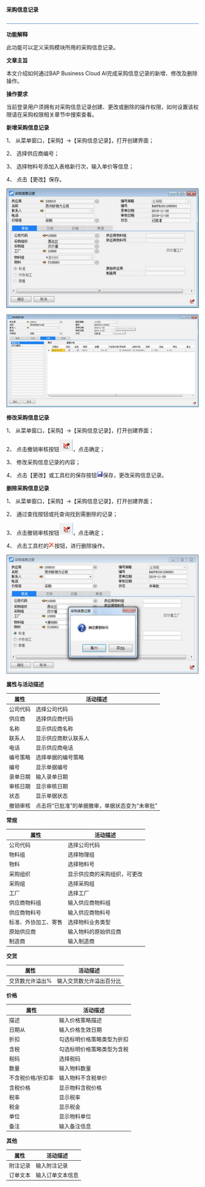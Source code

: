 **采购信息记录**

![img](图片/横线.png)



**功能解释**

此功能可以定义采购模块所用的采购信息记录。

**文章主旨**

本文介绍如何通过BAP Business Cloud AI完成采购信息记录的新增、修改及删除操作。

**操作要求**

当前登录用户须拥有对采购信息记录创建、更改或删除的操作权限，如何设置该权限请在采购权限相关章节中搜索查看。

**新增采购信息记录**

1、 从菜单窗口，【采购】->【采购信息记录】，打开创建界面；

2、 选择供应商编号；

3、 选择物料号添加入表格新行次，输入单价等信息；

4、 点击【更改】保存。

![img](图片/采购信息记录1.jpg)

![img](图片/采购信息记录2.jpg)

 

**修改采购信息记录**

1、 从菜单窗口，【采购】->【采购信息记录】，打开创建界面；

2、 点击撤销审核按钮![img](图片/撤销审核.png)，点击确定；

3、 修改采购信息记录的内容；

4、 点击【更改】或工具栏的保存按钮![img](图片/保存.png)保存，更改采购信息记录。

**删除采购信息记录**

1、 从菜单窗口，【采购】->【采购信息记录】，打开创建界面；

2、 通过查找按钮或托查询找到需删除的记录；

3、 点击撤销审核按钮![img](图片/撤销审核.png)，点击确定；

4、 点击工具栏的![img](图片/删除.png)按钮，进行删除操作。

![img](图片/采购信息记录3.jpg)

**属性与活动描述**

| **属性** | **活动描述**                                   |
| -------- | ---------------------------------------------- |
| 公司代码 | 选择公司代码                                   |
| 供应商   | 选择供应商代码                                 |
| 名称     | 显示供应商名称                                 |
| 联系人   | 显示供应商默认联系人                           |
| 电话     | 显示供应商电话                                 |
| 编号策略 | 选择单据的编号策略                             |
| 编号     | 显示单据编号                                   |
| 录单日期 | 输入录单日期                                   |
| 审核日期 | 显示审核日期                                   |
| 状态     | 显示单据状态                                   |
| 撤销审核 | 点击将“已批准”的单据撤审，单据状态变为“未审批” |

**常规**

| **属性**             | **活动描述**                 |
| -------------------- | ---------------------------- |
| 公司代码             | 选择公司代码                 |
| 物料组               | 选择物理组                   |
| 物料                 | 选择物料号                   |
| 采购组织             | 显示供应商的采购组织，可更改 |
| 采购组               | 选择采购组                   |
| 工厂                 | 选择工厂                     |
| 供应商物料组         | 输入供应商物料组             |
| 供应商物料号         | 输入供应商物料号             |
| 标准、外协加工、寄售 | 选择物料业务类型             |
| 原始供应商           | 输入物料的原始供应商         |
| 制造商               | 输入制造商                   |

**交货**

| **属性**        | **活动描述**             |
| --------------- | ------------------------ |
| 交货数允许溢出% | 输入交货数允许溢出百分比 |

**价格**

| **属性**          | **活动描述**               |
| ----------------- | -------------------------- |
| 描述              | 输入价格策略描述           |
| 日期从            | 输入价格生效日期           |
| 折扣              | 勾选标明价格策略类型为折扣 |
| 含税              | 勾选标明价格策略类型为含税 |
| 税码              | 选择税码                   |
| 数量              | 输入物料数量               |
| 不含税价格/折扣率 | 输入物料不含税单价         |
| 含税价格          | 显示物料含税价格           |
| 税率              | 显示税率                   |
| 税金              | 显示税金                   |
| 单位              | 显示物料单位               |
| 备注              | 输入备注信息               |

**其他**

| **属性** | **活动描述**     |
| -------- | ---------------- |
| 附注记录 | 输入附注记录     |
| 订单文本 | 输入订单文本信息 |

 

